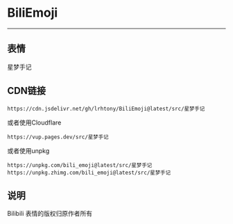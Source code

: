 # BiliEmoji
---
## 表情
星梦手记
## CDN链接
```
https://cdn.jsdelivr.net/gh/lrhtony/BiliEmoji@latest/src/星梦手记
```
或者使用Cloudflare
```
https://vup.pages.dev/src/星梦手记
```
或者使用unpkg
```
https://unpkg.com/bili_emoji@latest/src/星梦手记
https://unpkg.zhimg.com/bili_emoji@latest/src/星梦手记
```
## 说明
Bilibili 表情的版权归原作者所有
